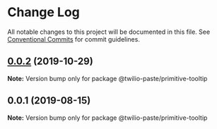 # Change Log

All notable changes to this project will be documented in this file.
See [Conventional Commits](https://conventionalcommits.org) for commit guidelines.

## [0.0.2](https://github.com/twilio-labs/paste/compare/@twilio-paste/primitive-tooltip@0.0.1...@twilio-paste/primitive-tooltip@0.0.2) (2019-10-29)

**Note:** Version bump only for package @twilio-paste/primitive-tooltip





## 0.0.1 (2019-08-15)

**Note:** Version bump only for package @twilio-paste/primitive-tooltip
